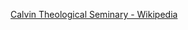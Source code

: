 ﻿[Calvin Theological Seminary - Wikipedia](https://en.wikipedia.org/wiki/Calvin_Theological_Seminary)